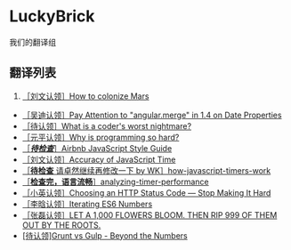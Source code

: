 # LuckyBrick
我们的翻译组

## 翻译列表
1. [［刘文认领］How to colonize Mars](https://github.com/LuckyBrick/LuckyBrick/issues/1)
- [［吴迪认领］Pay Attention to "angular.merge" in 1.4 on Date Properties](https://github.com/LuckyBrick/LuckyBrick/issues/2)
- [［待认领］What is a coder's worst nightmare?](https://github.com/LuckyBrick/LuckyBrick/issues/3)
- [［元平认领］Why is programming so hard?](https://github.com/LuckyBrick/LuckyBrick/issues/4)
- [［***待检查***］Airbnb JavaScript Style Guide](https://github.com/LuckyBrick/LuckyBrick/issues/5)
- [［刘文认领］Accuracy of JavaScript Time](https://github.com/LuckyBrick/LuckyBrick/issues/6)
- [［**待检查** 请卓然继续再修改一下 by WK］how-javascript-timers-work](https://github.com/LuckyBrick/LuckyBrick/issues/7)
- [［**检查完，语言流畅**］analyzing-timer-performance](https://github.com/LuckyBrick/LuckyBrick/issues/8)
- [［小英认领］Choosing an HTTP Status Code — Stop Making It Hard](https://github.com/LuckyBrick/LuckyBrick/issues/9)
- [［李晗认领］Iterating ES6 Numbers](https://github.com/LuckyBrick/LuckyBrick/issues/10)
- [［张磊认领］LET A 1,000 FLOWERS BLOOM. THEN RIP 999 OF THEM OUT BY THE ROOTS. ](https://github.com/LuckyBrick/LuckyBrick/issues/11)
- [[待认领]Grunt vs Gulp - Beyond the Numbers](https://github.com/LuckyBrick/LuckyBrick/issues/12)
